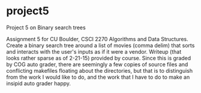 # project5
Project 5 on Binary search trees

Assignment 5 for CU Boulder, CSCI 2270 Algorithms and Data Structures.
Create a binary search tree around a list of movies (comma delim) that sorts and interacts with the user's inputs as if it were a vendor. Writeup (that looks rather sparse as of 2-21-15) provided by course.
Since this is graded by COG auto grader, there are seemingly a few copies of source files and conflicting makefiles floating about the directories, but that is to distinguish from the work I would like to do, and the work that I have to do to make an insipid auto grader happy.

